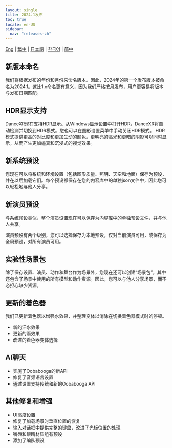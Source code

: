 ```yaml
---
layout: single
title: 2024.1发布
toc: true
locale: en-US
sidebar:
  nav: "releases-zh"
---
```

[Eng](/dancexr/releases/2024.1) | [繁中](/tw/dancexr/releases/2024.1) | [日本語](/jp/dancexr/releases/2024.1) | [한국어](/kr/dancexr/releases/2024.1) | [简中](/zh/dancexr/releases/2024.1)

## 新版本命名
我们将根据发布的年份和月份来命名版本。因此，2024年的第一个发布版本被命名为2024.1。这比1.x命名更有意义，因为我们严格按月发布，用户更容易将版本与发布日期匹配。

## HDR显示支持
DanceXR现在支持HDR显示。从Windows显示设置中打开HDR，DanceXR将自动检测并切换到HDR模式。您也可以在图形设置菜单中手动关闭HDR模式。
HDR模式提供更高的对比度和更加生动的颜色。更明亮的高光和更暗的阴影可以同时显示，从而产生更加逼真和沉浸式的视觉效果。

## 新系统预设
您现在可以将系统和环境设置（包括图形质量、照明、天空和地面）保存为预设，并在以后加载它们。每个预设都保存在您的内容库中的单独json文件中，因此您可以轻松地与他人分享。

## 新演员预设
与系统预设类似，整个演员设置现在可以保存为内容库中的单独预设文件，并与他人共享。

演员预设有两个级别，您可以选择保存为本地预设，仅对当前演员可用，或保存为全局预设，对所有演员可用。

## 实验性场景包
除了保存设置、演员、动作和舞台作为场景外，您现在还可以创建“场景包”，其中还包含了场景中使用的所有模型和动作资源。因此，您可以与他人分享场景，而不必担心缺少资源。

## 更新的着色器
我们已更新着色器以增强水效果，并整理变体以消除在切换着色器模式时的停顿。
* 新的汗水效果
* 更新的雨效果
* 改进的着色器变体选择

## AI聊天
* 实施了Oobabooga的新API
* 修复了音频语言设置
* 通过设置支持传统和新的Oobabooga API

## 其他修复和增强
* UI高度设置
* 修复了加载场景时垂直位置的恢复
* 输入对话框中提供完整的键盘，改进了光标位置的处理
* 嘴唇和眼睛材质组有预设
* 添加了编队预设